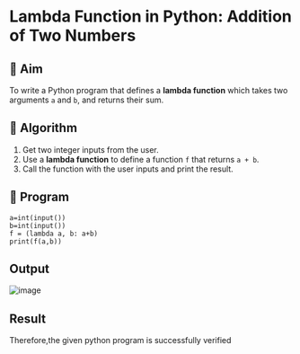 # Lambda Function in Python: Addition of Two Numbers

## 🎯 Aim
To write a Python program that defines a **lambda function** which takes two arguments `a` and `b`, and returns their sum.

## 🧠 Algorithm
1. Get two integer inputs from the user.
2. Use a **lambda function** to define a function `f` that returns `a + b`.
3. Call the function with the user inputs and print the result.

## 🧾 Program

```
a=int(input())
b=int(input())
f = (lambda a, b: a+b)
print(f(a,b))
```
## Output

![image](https://github.com/user-attachments/assets/c124d6b1-2b5f-45c8-b2d0-238bb9487796)

## Result

Therefore,the given python program is successfully verified

